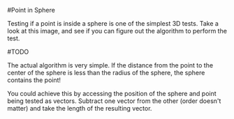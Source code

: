 #Point in Sphere

Testing if a point is inside a sphere is one of the simplest 3D tests. Take a look at this image, and see if you can figure out the algorithm to perform the test.

#TODO

The actual algorithm is very simple. If the distance from the point to the center of the sphere is less than the radius of the sphere, the sphere contains the point!

You could achieve this by accessing the position of the sphere and point being tested as vectors. Subtract one vector from the other (order doesn't matter) and take the length of the resulting vector.

```cs

```